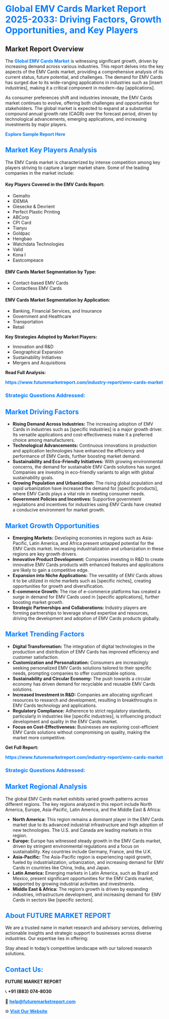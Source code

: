 <h1 style="color: #007BFF;">Global EMV Cards Market Report 2025-2033: Driving Factors, Growth Opportunities, and Key Players</h1>

<section id="overview">
<h2>Market Report Overview</h2>
<p>The <a href="https://www.futuremarketreport.com/industry-report/emv-cards-market" style="color: #007BFF; text-decoration: none;"><strong>Global EMV Cards Market</strong></a> is witnessing significant growth, driven by increasing demand across various industries. This report delves into the key aspects of the EMV Cards market, providing a comprehensive analysis of its current status, future potential, and challenges. The demand for EMV Cards has surged due to its wide-ranging applications in industries such as [insert industries], making it a critical component in modern-day [applications].</p>
<p>As consumer preferences shift and industries innovate, the EMV Cards market continues to evolve, offering both challenges and opportunities for stakeholders. The global market is expected to expand at a substantial compound annual growth rate (CAGR) over the forecast period, driven by technological advancements, emerging applications, and increasing investments by major players.</p>
</section>

<section id="overview">
<p><a href="https://www.futuremarketreport.com/request-sample/reportId=27905" style="color: #007BFF; text-decoration: none;"><strong>Explore Sample Report Here</strong></a></p>
</section>

<section id="key-players">
<h2 style="color: #007BFF;">Market Key Players Analysis</h2>
<p>The EMV Cards market is characterized by intense competition among key players striving to capture a larger market share. Some of the leading companies in the market include:</p>
<h4>Key Players Covered in the EMV Cards Report:</h4>
<ul><li>Gemalto</li><li>IDEMIA</li><li>Giesecke &amp; Devrient</li><li>Perfect Plastic Printing</li><li>ABCorp</li><li>CPI Card</li><li>Tianyu</li><li>Goldpac</li><li>Hengbao</li><li>Watchdata Technologies</li><li>Valid</li><li>Kona I</li><li>Eastcompeace</li></ul>
<h4>EMV Cards Market Segmentation by Type:</h4>
<ul><li>Contact-based EMV Cards</li><li>Contactless EMV Cards</li></ul>

<h4>EMV Cards Market Segmentation by Application:</h4>
<ul><li>Banking, Financial Services, and Insurance</li><li>Government and Healthcare</li><li>Transportation</li><li>Retail</li></ul>
<p><strong>Key Strategies Adopted by Market Players:</strong></p>
<ul>
<li>Innovation and R&D</li>
<li>Geographical Expansion</li>
<li>Sustainability Initiatives</li>
<li>Mergers and Acquisitions</li>
</ul>
</section>

<section>
<p><strong>Read Full Analysis: </strong></p><a href="https://www.futuremarketreport.com/industry-report/emv-cards-market" style="color: #007BFF; text-decoration: none;"><strong>https://www.futuremarketreport.com/industry-report/emv-cards-market</strong></a>
<h3 style="color: #007BFF;">Strategic Questions Addressed:</h3>
</section>

<section id="driving-factors">
<h2 style="color: #007BFF;">Market Driving Factors</h2>
<ul>
<li><strong>Rising Demand Across Industries:</strong> The increasing adoption of EMV Cards in industries such as [specific industries] is a major growth driver. Its versatile applications and cost-effectiveness make it a preferred choice among manufacturers.</li>
<li><strong>Technological Advancements:</strong> Continuous innovations in production and application technologies have enhanced the efficiency and performance of EMV Cards, further boosting market demand.</li>
<li><strong>Sustainability and Eco-Friendly Initiatives:</strong> With growing environmental concerns, the demand for sustainable EMV Cards solutions has surged. Companies are investing in eco-friendly variants to align with global sustainability goals.</li>
<li><strong>Growing Population and Urbanization:</strong> The rising global population and rapid urbanization have increased the demand for [specific products], where EMV Cards plays a vital role in meeting consumer needs.</li>
<li><strong>Government Policies and Incentives:</strong> Supportive government regulations and incentives for industries using EMV Cards have created a conducive environment for market growth.</li>
</ul>
</section>

<section id="growth-opportunities">
<h2 style="color: #007BFF;">Market Growth Opportunities</h2>
<ul>
<li><strong>Emerging Markets:</strong> Developing economies in regions such as Asia-Pacific, Latin America, and Africa present untapped potential for the EMV Cards market. Increasing industrialization and urbanization in these regions are key growth drivers.</li>
<li><strong>Innovative Product Development:</strong> Companies investing in R&D to create innovative EMV Cards products with enhanced features and applications are likely to gain a competitive edge.</li>
<li><strong>Expansion into Niche Applications:</strong> The versatility of EMV Cards allows it to be utilized in niche markets such as [specific niches], creating opportunities for growth and diversification.</li>
<li><strong>E-commerce Growth:</strong> The rise of e-commerce platforms has created a surge in demand for EMV Cards used in [specific applications], further boosting market growth.</li>
<li><strong>Strategic Partnerships and Collaborations:</strong> Industry players are forming partnerships to leverage shared expertise and resources, driving the development and adoption of EMV Cards products globally.</li>
</ul>
</section>

<section id="trending-factors">
<h2 style="color: #007BFF;">Market Trending Factors</h2>
<ul>
<li><strong>Digital Transformation:</strong> The integration of digital technologies in the production and distribution of EMV Cards has improved efficiency and customer satisfaction.</li>
<li><strong>Customization and Personalization:</strong> Consumers are increasingly seeking personalized EMV Cards solutions tailored to their specific needs, prompting companies to offer customizable options.</li>
<li><strong>Sustainability and Circular Economy:</strong> The push towards a circular economy has driven demand for recyclable and reusable EMV Cards solutions.</li>
<li><strong>Increased Investment in R&D:</strong> Companies are allocating significant resources to research and development, resulting in breakthroughs in EMV Cards technology and applications.</li>
<li><strong>Regulatory Compliance:</strong> Adherence to strict regulatory standards, particularly in industries like [specific industries], is influencing product development and quality in the EMV Cards market.</li>
<li><strong>Focus on Cost-Effectiveness:</strong> Businesses are exploring cost-efficient EMV Cards solutions without compromising on quality, making the market more competitive.</li>
</ul>
</section>

<section>
<p><strong>Get Full Report: </strong></p><a href="https://www.futuremarketreport.com/industry-report/emv-cards-market" style="color: #007BFF; text-decoration: none;"><strong>https://www.futuremarketreport.com/industry-report/emv-cards-market</strong></a>
<h3 style="color: #007BFF;">Strategic Questions Addressed:</h3>
</section>


<section id="regional-analysis">
<h2 style="color: #007BFF;">Market Regional Analysis</h2>
<p>The global EMV Cards market exhibits varied growth patterns across different regions. The key regions analyzed in this report include North America, Europe, Asia-Pacific, Latin America, and the Middle East & Africa:</p>
<ul>
<li><strong>North America:</strong> This region remains a dominant player in the EMV Cards market due to its advanced industrial infrastructure and high adoption of new technologies. The U.S. and Canada are leading markets in this region.</li>
<li><strong>Europe:</strong> Europe has witnessed steady growth in the EMV Cards market, driven by stringent environmental regulations and a focus on sustainability. Key countries include Germany, France, and the U.K.</li>
<li><strong>Asia-Pacific:</strong> The Asia-Pacific region is experiencing rapid growth, fueled by industrialization, urbanization, and increasing demand for EMV Cards in countries like China, India, and Japan.</li>
<li><strong>Latin America:</strong> Emerging markets in Latin America, such as Brazil and Mexico, present significant opportunities for the EMV Cards market, supported by growing industrial activities and investments.</li>
<li><strong>Middle East & Africa:</strong> The region’s growth is driven by expanding industries, infrastructure development, and increasing demand for EMV Cards in sectors like [specific sectors].</li>
</ul>
</section>

<footer>
<h2 style="color: #007BFF;">About FUTURE MARKET REPORT</h2>
<p>We are a trusted name in market research and advisory services, delivering actionable insights and strategic support to businesses across diverse industries. Our expertise lies in offering:</p>

<p>Stay ahead in today’s competitive landscape with our tailored research solutions.</p>

<h2 style="color: #007BFF;">Contact Us:</h2>
<p><strong>FUTURE MARKET REPORT</strong></p>
<p>📞 <strong>+91 (883) 074-8030</strong></p>
<p>📧 <strong><a href="mailto:help@futuremarketreport.com" style="color: #007BFF;">help@futuremarketreport.com</a></strong></p>
<p>🌐 <strong><a href="https://www.futuremarketreport.com/" style="color: #007BFF;">Visit Our Website</a></strong></p>
</footer>